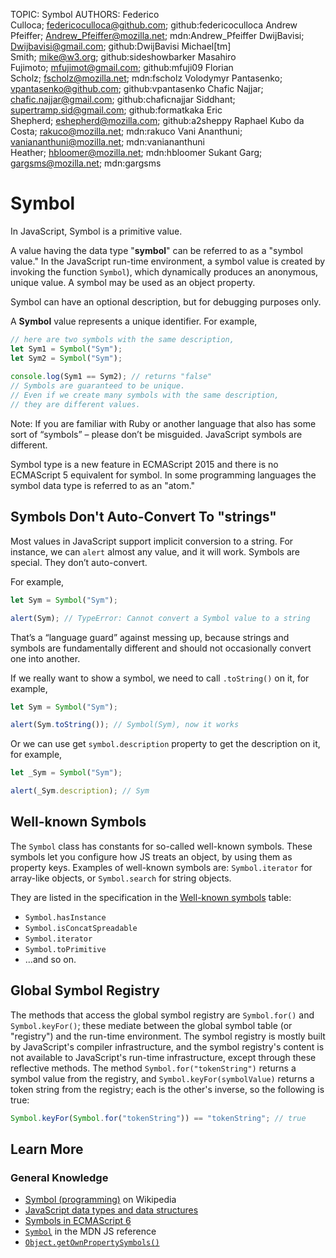 TOPIC: Symbol
AUTHORS: Federico Culloca; federicoculloca@github.com; github:federicoculloca
         Andrew Pfeiffer; Andrew_Pfeiffer@mozilla.net; mdn:Andrew_Pfeiffer
         DwijBavisi; Dwijbavisi@gmail.com; github:DwijBavisi
         Michael[tm] Smith; mike@w3.org; github:sideshowbarker
         Masahiro Fujimoto; mfujimot@gmail.com; github:mfuji09
         Florian Scholz; fscholz@mozilla.net; mdn:fscholz
         Volodymyr Pantasenko; vpantasenko@github.com; github:vpantasenko
         Chafic Najjar; chafic.najjar@gmail.com; github:chaficnajjar
         Siddhant; supertramp.sid@gmail.com; github:formatkaka
         Eric Shepherd; eshepherd@mozilla.com; github:a2sheppy
         Raphael Kubo da Costa; rakuco@mozilla.net; mdn:rakuco
         Vani Ananthuni; vaniananthuni@mozilla.net; mdn:vaniananthuni
         Heather; hbloomer@mozilla.net; mdn:hbloomer
         Sukant Garg; gargsms@mozilla.net; mdn:gargsms

# Symbol

In JavaScript, Symbol is a primitive value.

A value having the data type "**symbol**" can be referred to as a "symbol value." In the JavaScript
run-time environment, a symbol value is created by invoking the function `Symbol`),
which dynamically produces an anonymous, unique value. A symbol may be used as an object property.

Symbol can have an optional description, but for debugging purposes only.

A **Symbol** value represents a unique identifier. For example,

```javascript
// here are two symbols with the same description,
let Sym1 = Symbol("Sym");
let Sym2 = Symbol("Sym");
  
console.log(Sym1 == Sym2); // returns "false"
// Symbols are guaranteed to be unique.
// Even if we create many symbols with the same description,
// they are different values.
```

Note: If you are familiar with Ruby or another language that also has some sort of “symbols” –
please don’t be misguided. JavaScript symbols are different.

Symbol type is a new feature in ECMAScript 2015 and there is no ECMAScript 5 equivalent for symbol.
In some programming languages the symbol data type is referred to as an "atom."

## Symbols Don't Auto-Convert To "strings"

Most values in JavaScript support implicit conversion to a string. For instance, we can `alert`
almost any value, and it will work. Symbols are special. They don’t auto-convert.

For example,

```javascript
let Sym = Symbol("Sym");

alert(Sym); // TypeError: Cannot convert a Symbol value to a string
```

That’s a “language guard” against messing up, because strings and symbols are fundamentally different
and should not occasionally convert one into another.

If we really want to show a symbol, we need to call `.toString()` on it, for example,

```javascript
let Sym = Symbol("Sym");

alert(Sym.toString()); // Symbol(Sym), now it works
```

Or we can use get `symbol.description` property to get the description on it, for example,

```javascript
let _Sym = Symbol("Sym");

alert(_Sym.description); // Sym
```

## Well-known Symbols

The `Symbol` class has constants for so-called well-known symbols. These symbols let you
configure how JS treats an object, by using them as property keys. Examples of well-known symbols
are: `Symbol.iterator` for array-like objects, or `Symbol.search` for string objects.

They are listed in the specification in the [Well-known symbols](https://tc39.github.io/ecma262/#sec-well-known-symbols)
table:

- `Symbol.hasInstance`
- `Symbol.isConcatSpreadable`
- `Symbol.iterator`
- `Symbol.toPrimitive`
- …and so on.

## Global Symbol Registry

The methods that access the global symbol registry are `Symbol.for()` and
`Symbol.keyFor()`; these mediate between the global symbol table (or "registry") and the
run-time environment. The symbol registry is mostly built by JavaScript's compiler infrastructure,
and the symbol registry's content is not available to JavaScript's run-time infrastructure,
except through these reflective methods. The method `Symbol.for("tokenString")` returns a symbol
value from the registry, and `Symbol.keyFor(symbolValue)` returns a token string from the registry;
each is the other's inverse, so the following is true:

```javascript
Symbol.keyFor(Symbol.for("tokenString")) == "tokenString"; // true
```

## Learn More

### General Knowledge

- [Symbol (programming)](https://en.wikipedia.org/wiki/Symbol%20(programming)) on Wikipedia
- [JavaScript data types and data structures](https://wiki.developer.mozilla.org/en-US/docs/Web/JavaScript/Data_structures)
- [Symbols in ECMAScript 6](http://2ality.com/2014/12/es6-symbols.html)
- [`Symbol`](https://wiki.developer.mozilla.org/en-US/docs/Web/JavaScript/Reference/Global_Objects/Symbol)
in the MDN JS reference
- [`Object.getOwnPropertySymbols()`](https://wiki.developer.mozilla.org/en-US/docs/Web/JavaScript/Reference/Global_Objects/Object/getOwnPropertySymbols)
